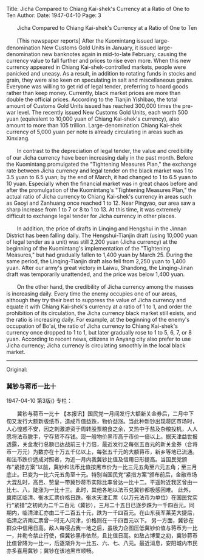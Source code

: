Title: Jicha Compared to Chiang Kai-shek's Currency at a Ratio of One to Ten
Author:
Date: 1947-04-10
Page: 3

　　Jicha Compared to Chiang Kai-shek's Currency at a Ratio of One to Ten

　　[This newspaper reports] After the Kuomintang issued large-denomination New Customs Gold Units in January, it issued large-denomination new banknotes again in mid-to-late February, causing the currency value to fall further and prices to rise even more. When this new currency appeared in Chiang Kai-shek-controlled markets, people were panicked and uneasy. As a result, in addition to rotating funds in stocks and grain, they were also keen on speculating in salt and miscellaneous grains. Everyone was willing to get rid of legal tender, preferring to hoard goods rather than keep money. Currently, black market prices are more than double the official prices. According to the Tianjin Yishibao, the total amount of Customs Gold Units issued has reached 300,000 times the pre-war level. The recently issued New Customs Gold Units, each worth 500 yuan (equivalent to 10,000 yuan of Chiang Kai-shek's currency), also amount to more than 105 trillion. Large-denomination Chiang Kai-shek currency of 5,000 yuan per note is already circulating in areas such as Xinxiang.

　　In contrast to the depreciation of legal tender, the value and credibility of our Jicha currency have been increasing daily in the past month. Before the Kuomintang promulgated the "Tightening Measures Plan," the exchange rate between Jicha currency and legal tender on the black market was 1 to 3.5 yuan to 6.5 yuan; by the end of March, it had changed to 1 to 6.5 yuan to 10 yuan. Especially when the financial market was in great chaos before and after the promulgation of the Kuomintang's "Tightening Measures Plan," the actual ratio of Jicha currency to Chiang Kai-shek's currency in areas such as Gaoyi and Zanhuang once reached 1 to 12. Near Pingyao, our area saw a sharp increase from 1 to 7 or 8 to 1 to 13. At this time, it was extremely difficult to exchange legal tender for Jicha currency in other places.

　　In addition, the price of drafts in Linqing and Hengshui in the Jinnan District has been falling daily. The Hengshui-Tianjin draft (using 10,000 yuan of legal tender as a unit) was still 2,200 yuan (Jicha currency) at the beginning of the Kuomintang's implementation of the "Tightening Measures," but had gradually fallen to 1,400 yuan by March 25. During the same period, the Linqing-Tianjin draft also fell from 2,250 yuan to 1,400 yuan. After our army's great victory in Laiwu, Shandong, the Linqing-Jinan draft was temporarily unattended, and the price was below 1,400 yuan.

　　On the other hand, the credibility of Jicha currency among the masses is increasing daily. Every time the enemy occupies one of our areas, although they try their best to suppress the value of Jicha currency and equate it with Chiang Kai-shek's currency at a ratio of 1 to 1, and order the prohibition of its circulation, the Jicha currency black market still exists, and the ratio is increasing daily. For example, at the beginning of the enemy's occupation of Bo'ai, the ratio of Jicha currency to Chiang Kai-shek's currency once dropped to 1 to 1, but later gradually rose to 1 to 5, 6, 7, or 8 yuan. According to recent news, citizens in Anyang city also prefer to use Jicha currency; Jicha currency is circulating smoothly in the local black market.



<hr /> 

Original: 


### 冀钞与蒋币一比十

1947-04-10
第3版()
专栏：

　　冀钞与蒋币一比十
    【本报讯】国民党一月间发行大额新关金券后，二月中下旬又发行大额新版纸币，造成币值益跌，物价益涨。当此种新钞出现蒋区市场时，人心惶惑不安，因之刺激游资于周转股票粮食之余，又热中于盐及杂粮投机，人人愿将法币脱手，宁存货不存钱。现一般物价黑市高于市价一倍以上。据天津益世报透露，关金发行总额已达战前三十万倍，最近发行之每张五百元的新关金券（合蒋币一万元）为数亦在十万五千亿以上，每张五千元的大额蒋币，新乡等地已流通。
    和法币跌价适成对照者，为近一月内我冀钞比值及信用日形提高。当国民党颁布“紧措方案”以前，冀钞和法币比值按黑市价为一比三元五角至六元五角；至三月底止。已变为一比六元五角至十元。特别当国民党“紧措方案”颁布前后，金融市场大混乱时，高邑、赞皇一带冀钞蒋币实际比率曾达一比十二。平遥附近我区曾由一比七、八，陡涨为一比十三。此时，其他各地以法币兑冀钞都极感困难。
    此外，冀南区临清、衡水汇票价格日跌。衡水天津汇票（以万元法币为单位）在国民党实行“紧措”之初尚为二千二百元（冀钞），三月二十五日已逐步跌为一千四百元。同期内，临清津汇亦由二千二百五十元，跌为一千四百元。在山东我军莱芜大捷后，临清之济南汇票曾一时无人问津，价格则在一千四百元以下。
    另一方面，冀钞在群众中信用日高。敌人每侵占我一地之后，虽极力企图压低冀钞价值与蒋币为一比一，并勒令禁止行使，但冀钞黑市依然，且比值日高。如敌占博爱之初，冀钞蒋币比值曾降为一比一，后逐渐升为一比五、六、七、八元。最近消息，安阳城内市民亦多喜用冀钞；冀钞在该地黑市顺畅。
